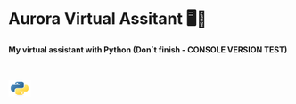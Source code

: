 # Aurora Virtual Assitant 🖥️🤖
<strong> My virtual assistant with Python (Don´t finish - CONSOLE VERSION TEST) </strong> 

 ##
 
 <div align="left" style="display: inline_block"><br>
    <img align="center" alt="Th-Python" height="30" width="40" src="https://raw.githubusercontent.com/devicons/devicon/master/icons/python/python-original.svg">
  </div>
  
  
